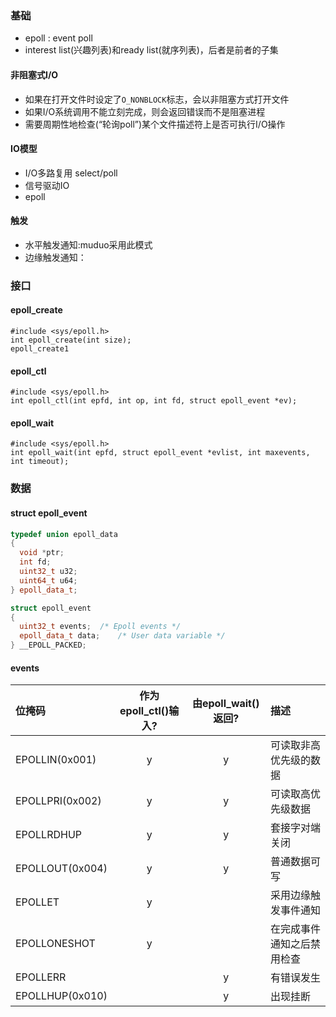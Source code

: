 ### 基础
- epoll : event poll
- interest list(兴趣列表)和ready list(就序列表)，后者是前者的子集
#### 非阻塞式I/O
- 如果在打开文件时设定了`O_NONBLOCK`标志，会以非阻塞方式打开文件
- 如果I/O系统调用不能立刻完成，则会返回错误而不是阻塞进程
- 需要周期性地检查(“轮询poll”)某个文件描述符上是否可执行I/O操作
#### IO模型
- I/O多路复用 select/poll
- 信号驱动IO
- epoll
#### 触发
- 水平触发通知:muduo采用此模式
- 边缘触发通知：

### 接口
#### epoll_create
```
#include <sys/epoll.h>
int epoll_create(int size);
epoll_create1
```

#### epoll_ctl
```
#include <sys/epoll.h>
int epoll_ctl(int epfd, int op, int fd, struct epoll_event *ev);
```

#### epoll_wait
```
#include <sys/epoll.h>
int epoll_wait(int epfd, struct epoll_event *evlist, int maxevents, int timeout);
```

### 数据
#### struct epoll_event
```c++
typedef union epoll_data
{
  void *ptr;
  int fd;
  uint32_t u32;
  uint64_t u64;
} epoll_data_t;

struct epoll_event
{
  uint32_t events;	/* Epoll events */
  epoll_data_t data;	/* User data variable */
} __EPOLL_PACKED;
```

#### events
| 位掩码 | 作为epoll_ctl()输入? | 由epoll_wait()返回? | 描述 |
| :----  | :-------------------:| :----------------: | :-- |
| EPOLLIN(0x001) | y | y | 可读取非高优先级的数据 |
| EPOLLPRI(0x002) | y | y | 可读取高优先级数据 |
| EPOLLRDHUP | y | y | 套接字对端关闭 |
| EPOLLOUT(0x004) | y | y | 普通数据可写 |
| EPOLLET | y |  | 采用边缘触发事件通知 |
| EPOLLONESHOT | y |  | 在完成事件通知之后禁用检查 |
| EPOLLERR |  | y | 有错误发生 |
| EPOLLHUP(0x010) |  | y | 出现挂断 |

